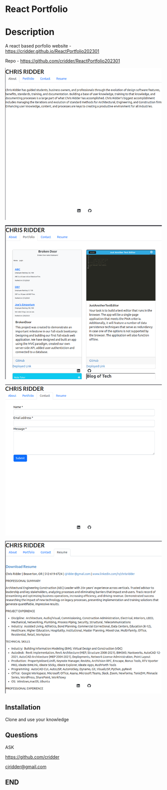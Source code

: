 # React Portfolio

# Description

A react based porfolio website - https://cridder.github.io/ReactPortfolio202301

Repo - https://github.com/cridder/ReactPortfolio202301

![About](./ReadMeImages/1.png "About")

![Portfolio](./ReadMeImages/2.png "Portfolio")

![Contact](./ReadMeImages/3.png "Contact")

![Resume](./ReadMeImages/4.png "Resume")

## Installation

Clone and use your knowledge

## Questions

ASK

https://github.com/cridder

cjridder@gmail.com

## END
